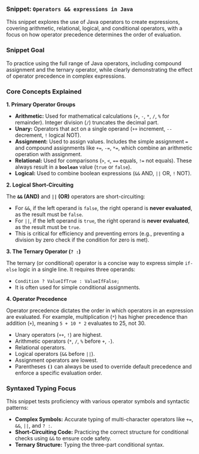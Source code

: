 ### Snippet: `Operators && expressions in Java`

This snippet explores the use of Java operators to create expressions, covering arithmetic, relational, logical, and conditional operators, with a focus on how operator precedence determines the order of evaluation.

### Snippet Goal

To practice using the full range of Java operators, including compound assignment and the ternary operator, while clearly demonstrating the effect of operator precedence in complex expressions.

### Core Concepts Explained

**1. Primary Operator Groups**

* **Arithmetic:** Used for mathematical calculations (`+`, `-`, `*`, `/`, `%` for remainder). Integer division (`/`) truncates the decimal part.
* **Unary:** Operators that act on a single operand (`++` increment, `--` decrement, `!` logical NOT).
* **Assignment:** Used to assign values. Includes the simple assignment `=` and compound assignments like `+=`, `-=`, `*=`, which combine an arithmetic operation with assignment.
* **Relational:** Used for comparisons (`>`, `<`, `==` equals, `!=` not equals). These always result in a **`boolean`** value (`true` or `false`).
* **Logical:** Used to combine boolean expressions (`&&` AND, `||` OR, `!` NOT).

**2. Logical Short-Circuiting**

The **`&&` (AND)** and **`||` (OR)** operators are short-circuiting:

* For `&&`, if the left operand is `false`, the right operand is **never evaluated**, as the result must be `false`.
* For `||`, if the left operand is `true`, the right operand is **never evaluated**, as the result must be `true`.
* This is critical for efficiency and preventing errors (e.g., preventing a division by zero check if the condition for zero is met).

**3. The Ternary Operator (`? :`)**

The ternary (or conditional) operator is a concise way to express simple `if-else` logic in a single line. It requires three operands:

* `Condition ? ValueIfTrue : ValueIfFalse;`
* It is often used for simple conditional assignments.

**4. Operator Precedence**

Operator precedence dictates the order in which operators in an expression are evaluated. For example, multiplication (`*`) has higher precedence than addition (`+`), meaning `5 + 10 * 2` evaluates to 25, not 30.

* Unary operators (`++`, `!`) are highest.
* Arithmetic operators (`*`, `/`, `%` before `+`, `-`).
* Relational operators.
* Logical operators (`&&` before `||`).
* Assignment operators are lowest.
* Parentheses **`()`** can always be used to override default precedence and enforce a specific evaluation order.

### Syntaxed Typing Focus

This snippet tests proficiency with various operator symbols and syntactic patterns:

* **Complex Symbols:** Accurate typing of multi-character operators like `+=`, `&&`, `||`, and `? :`.
* **Short-Circuiting Code:** Practicing the correct structure for conditional checks using `&&` to ensure code safety.
* **Ternary Structure:** Typing the three-part conditional syntax.
